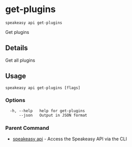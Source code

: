 # get-plugins  
`speakeasy api get-plugins`  


Get plugins  

## Details

Get all plugins

## Usage

```
speakeasy api get-plugins [flags]
```

### Options

```
  -h, --help   help for get-plugins
      --json   Output in JSON format
```

### Parent Command

* [speakeasy api](README.md)	 - Access the Speakeasy API via the CLI
